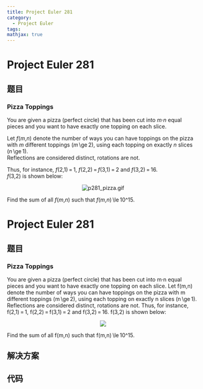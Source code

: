 ```yaml
---
title: Project Euler 281
category:
  - Project Euler
tags:
mathjax: true
---
```

<escape><!-- more --></escape>
    
# Project Euler 281
## 题目
### Pizza Toppings


You are given a pizza (perfect circle) that has been cut into <var>m</var>·<var>n</var> equal pieces and you want to have exactly one topping on each slice.

Let <var>f</var>(<var>m</var>,<var>n</var>) denote the number of ways you can have toppings on the pizza with <var>m</var> different toppings (<var>m</var> \ge 2), using each topping on exactly <var>n</var> slices (<var>n</var> \ge 1). <br />Reflections are considered distinct, rotations are not. 

Thus, for instance, <var>f</var>(2,1) = 1, <var>f</var>(2,2) = <var>f</var>(3,1) = 2 and <var>f</var>(3,2) = 16. <br /><var>f</var>(3,2) is shown below:

<div align="center"><img src="project/images/p281_pizza.gif" class="dark_img" alt="p281_pizza.gif" /></div>

Find the sum of all <var>f</var>(<var>m</var>,<var>n</var>) such that <var>f</var>(<var>m</var>,<var>n</var>) \le 10^15.


# Project Euler 281
## 题目
### Pizza Toppings

You are given a pizza (perfect circle) that has been cut into m·n equal pieces and you want to have exactly one topping on each slice.
Let f(m,n) denote the number of ways you can have toppings on the pizza with m different toppings (m&thinsp;\ge&thinsp;2), using each topping on exactly n slices (n&thinsp;\ge&thinsp;1).<br>Reflections are considered distinct, rotations are not. 
Thus, for instance, f(2,1)&thinsp;=&thinsp;1, f(2,2)&thinsp;=&thinsp;f(3,1)&thinsp;=&thinsp;2 and f(3,2)&thinsp;=&thinsp;16. f(3,2) is shown below:
<center><img src="https://projecteuler.net/project/images/p281_pizza.gif"></center>

Find the sum of all f(m,n) such that f(m,n)&thinsp;\le&thinsp;10^15.


## 解决方案


## 代码


